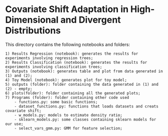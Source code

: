 # Covariate Shift Adaptation in High-Dimensional and Divergent Distributions

This directory contains the following notebooks and folders:

    1) Results Regression (notebook): generates the results for experiments involving regression trees;
    2) Results Classification (notebook): generates the results for experiments involving classification trees;
    3) Outputs (notebook): generates table and plot from data generated in (1) and (2);
    4) Toy Model (notebook): generates plot for toy model;
    5) outputs (folder): folder containing the data generated in (1) and (2) - empty;
    6) plots(folder): folder containing all the generated plots;
    7) Programs (folder): folder containing other code used
        - functions.py: some basic functions;
        - dataset_functions.py: functions that loads datasets and creats covariate shift;
        - w_models.py: models to estimate density ratio;
        - sklearn_models.py: some classes containing sklearn models for our use;
        - select_vars_gmm.py: GMM for feature selection;
